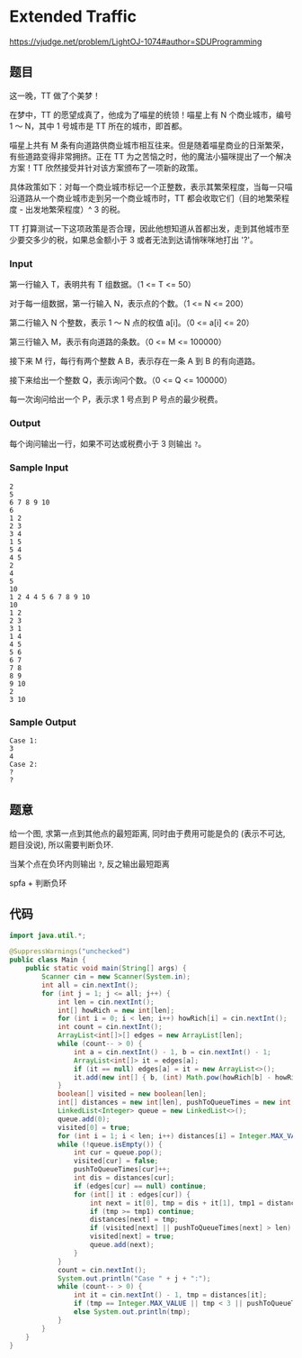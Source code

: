 # Extended Traffic

https://vjudge.net/problem/LightOJ-1074#author=SDUProgramming

## 题目

这一晚，TT 做了个美梦！

在梦中，TT 的愿望成真了，他成为了喵星的统领！喵星上有 N 个商业城市，编号 1 ～ N，其中 1 号城市是 TT 所在的城市，即首都。

喵星上共有 M 条有向道路供商业城市相互往来。但是随着喵星商业的日渐繁荣，有些道路变得非常拥挤。正在 TT 为之苦恼之时，他的魔法小猫咪提出了一个解决方案！TT 欣然接受并针对该方案颁布了一项新的政策。

具体政策如下：对每一个商业城市标记一个正整数，表示其繁荣程度，当每一只喵沿道路从一个商业城市走到另一个商业城市时，TT 都会收取它们（目的地繁荣程度 - 出发地繁荣程度）^ 3 的税。

TT 打算测试一下这项政策是否合理，因此他想知道从首都出发，走到其他城市至少要交多少的税，如果总金额小于 3 或者无法到达请悄咪咪地打出 '?'。 

### Input

第一行输入 T，表明共有 T 组数据。（1 <= T <= 50）

对于每一组数据，第一行输入 N，表示点的个数。（1 <= N <= 200）

第二行输入 N 个整数，表示 1 ～ N 点的权值 a[i]。（0 <= a[i] <= 20）

第三行输入 M，表示有向道路的条数。（0 <= M <= 100000）

接下来 M 行，每行有两个整数 A B，表示存在一条 A 到 B 的有向道路。

接下来给出一个整数 Q，表示询问个数。（0 <= Q <= 100000）

每一次询问给出一个 P，表示求 1 号点到 P 号点的最少税费。

### Output

每个询问输出一行，如果不可达或税费小于 3 则输出 `?`。

### Sample Input

```
2
5
6 7 8 9 10
6
1 2
2 3
3 4
1 5
5 4
4 5
2
4
5
10
1 2 4 4 5 6 7 8 9 10
10
1 2
2 3
3 1
1 4
4 5
5 6
6 7
7 8
8 9
9 10
2
3 10
```

### Sample Output

```
Case 1:
3
4
Case 2:
?
?
```

## 题意

给一个图, 求第一点到其他点的最短距离, 同时由于费用可能是负的 (表示不可达, 题目没说), 所以需要判断负环.

当某个点在负环内则输出 `?`, 反之输出最短距离

spfa + 判断负环

## 代码

```java
import java.util.*;

@SuppressWarnings("unchecked")
public class Main {
    public static void main(String[] args) {
        Scanner cin = new Scanner(System.in);
        int all = cin.nextInt();
        for (int j = 1; j <= all; j++) {
            int len = cin.nextInt();
            int[] howRich = new int[len];
            for (int i = 0; i < len; i++) howRich[i] = cin.nextInt();
            int count = cin.nextInt();
            ArrayList<int[]>[] edges = new ArrayList[len];
            while (count-- > 0) {
                int a = cin.nextInt() - 1, b = cin.nextInt() - 1;
                ArrayList<int[]> it = edges[a];
                if (it == null) edges[a] = it = new ArrayList<>();
                it.add(new int[] { b, (int) Math.pow(howRich[b] - howRich[a], 3) });
            }
            boolean[] visited = new boolean[len];
            int[] distances = new int[len], pushToQueueTimes = new int[len];
            LinkedList<Integer> queue = new LinkedList<>();
            queue.add(0);
            visited[0] = true;
            for (int i = 1; i < len; i++) distances[i] = Integer.MAX_VALUE;
            while (!queue.isEmpty()) {
                int cur = queue.pop();
                visited[cur] = false;
                pushToQueueTimes[cur]++;
                int dis = distances[cur];
                if (edges[cur] == null) continue;
                for (int[] it : edges[cur]) {
                    int next = it[0], tmp = dis + it[1], tmp1 = distances[next];
                    if (tmp >= tmp1) continue;
                    distances[next] = tmp;
                    if (visited[next] || pushToQueueTimes[next] > len) continue;
                    visited[next] = true;
                    queue.add(next);
                }
            }
            count = cin.nextInt();
            System.out.println("Case " + j + ":");
            while (count-- > 0) {
                int it = cin.nextInt() - 1, tmp = distances[it];
                if (tmp == Integer.MAX_VALUE || tmp < 3 || pushToQueueTimes[it] > len) System.out.println('?');
                else System.out.println(tmp);
            }
        }
    }
}
```
